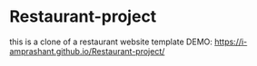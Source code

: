 # Restaurant-project
this is a clone of a restaurant website template
DEMO:  https://i-amprashant.github.io/Restaurant-project/
